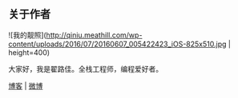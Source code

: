 ## 关于作者

![我的靓照](http://qiniu.meathill.com/wp-content/uploads/2016/07/20160607_005422423_iOS-825x510.jpg | height=400)

大家好，我是翟路佳。全栈工程师，编程爱好者。
  
[博客](http://blog.meathill.com) | [微博](http://weibo.com/meathill)